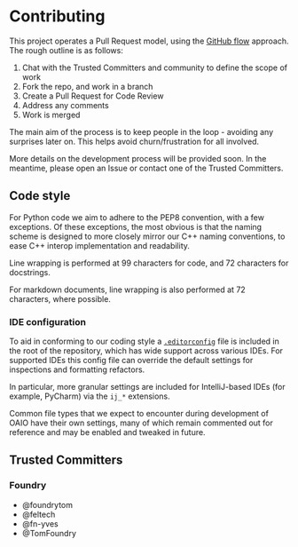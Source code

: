 # Contributing

This project operates a Pull Request model, using the [GitHub flow](https://guides.github.com/introduction/flow/index.html) 
approach. The rough outline is as follows:

1. Chat with the Trusted Committers and community to define the scope of 
   work
2. Fork the repo, and work in a branch
3. Create a Pull Request for Code Review
4. Address any comments
5. Work is merged

The main aim of the process is to keep people in the loop - avoiding any
surprises later on. This helps avoid churn/frustration for all involved.

More details on the development process will be provided soon. In the 
meantime, please open an Issue or contact one of the Trusted Committers.

## Code style

For Python code we aim to adhere to the PEP8 convention, with a few 
exceptions. Of these exceptions, the most obvious is that the naming 
scheme is designed to more closely mirror our C++ naming conventions, 
to ease C++ interop implementation and readability.

Line wrapping is performed at 99 characters for code, and 72 characters 
for docstrings.

For markdown documents, line wrapping is also performed at 72 
characters, where possible.

### IDE configuration

To aid in conforming to our coding style a [`.editorconfig`](https://editorconfig.org/)
file is included in the root of the repository, which has wide support 
across various IDEs. For supported IDEs this config file can override 
the default settings for inspections and formatting refactors. 

In particular, more granular settings are included for IntelliJ-based
IDEs (for example, PyCharm) via the `ij_*` extensions. 

Common file types that we expect to encounter during development of OAIO
have their own settings, many of which remain commented out for
reference and may be enabled and tweaked in future.

## Trusted Committers

### Foundry
- @foundrytom
- @feltech
- @fn-yves
- @TomFoundry